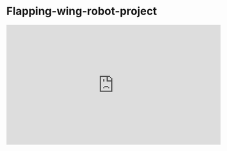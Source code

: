 # Flapping-wing-robot-project

<iframe width="560" height="315" src="https://www.youtube.com/embed/cn2ckfBWq9w" title="YouTube video player" frameborder="0" allow="accelerometer; autoplay; clipboard-write; encrypted-media; gyroscope; picture-in-picture" allowfullscreen></iframe>

